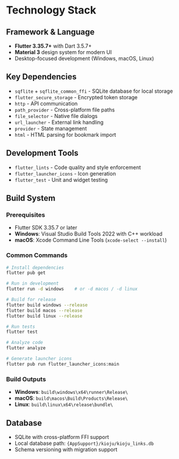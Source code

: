 # Technology Stack

## Framework & Language

- **Flutter 3.35.7+** with Dart 3.5.7+
- **Material 3** design system for modern UI
- Desktop-focused development (Windows, macOS, Linux)

## Key Dependencies

- `sqflite` + `sqflite_common_ffi` - SQLite database for local storage
- `flutter_secure_storage` - Encrypted token storage
- `http` - API communication
- `path_provider` - Cross-platform file paths
- `file_selector` - Native file dialogs
- `url_launcher` - External link handling
- `provider` - State management
- `html` - HTML parsing for bookmark import

## Development Tools

- `flutter_lints` - Code quality and style enforcement
- `flutter_launcher_icons` - Icon generation
- `flutter_test` - Unit and widget testing

## Build System

### Prerequisites

- Flutter SDK 3.35.7 or later
- **Windows**: Visual Studio Build Tools 2022 with C++ workload
- **macOS**: Xcode Command Line Tools (`xcode-select --install`)

### Common Commands

```bash
# Install dependencies
flutter pub get

# Run in development
flutter run -d windows    # or -d macos / -d linux

# Build for release
flutter build windows --release
flutter build macos --release
flutter build linux --release

# Run tests
flutter test

# Analyze code
flutter analyze

# Generate launcher icons
flutter pub run flutter_launcher_icons:main
```

### Build Outputs

- **Windows**: `build\windows\x64\runner\Release\`
- **macOS**: `build\macos\Build\Products\Release\`
- **Linux**: `build\linux\x64\release\bundle\`

## Database

- SQLite with cross-platform FFI support
- Local database path: `{AppSupport}/kioju/kioju_links.db`
- Schema versioning with migration support
